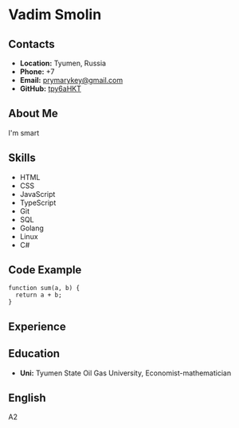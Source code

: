 # Vadim Smolin

## Contacts

- **Location:** Tyumen, Russia
- **Phone:** +7
- **Email:** prymarykey@gmail.com
- **GitHub:** [tpy6aHKT](https://github.com/tpy6aHKT)

## About Me

I'm smart

## Skills

- HTML
- CSS
- JavaScript
- TypeScript
- Git
- SQL
- Golang
- Linux
- C#

## Code Example

```
function sum(a, b) {
  return a + b;
}
```

## Experience

## Education

- **Uni:** Tyumen State Oil Gas University, Economist-mathematician

## English

A2
